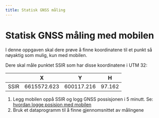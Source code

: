 ```yaml
---
title: Statisk GNSS måling
---
```

# Statisk GNSS måling med mobilen
I denne oppgaven skal dere prøve å finne koordinatene til et punkt så nøyaktig som mulig, kun med mobilen.

Dere skal måle punktet SSIR som har disse koordinatene i UTM 32:

|               |       X       |       Y       |       H       |
|---------------|---------------|---------------|---------------|
|     SSIR      | 6615572.623   | 600117.216    |    97.162     |

1. Legg mobilen oppå SSIR og logg GNSS possisjonen i 5 minutt. Se: [hvordan logge posisjon med mobilen](../bruksanvisninger/gnss_mobil.html)
2. Bruk et dataprogramm til å finne gjennomsnittet av målingene